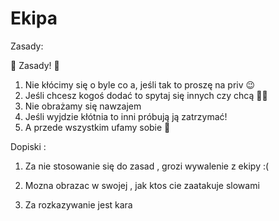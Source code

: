 # Ekipa
Zasady:

🍧 Zasady! 🍧
1. Nie kłócimy się o byle co a, jeśli tak to proszę na priv 😉
2. Jeśli chcesz kogoś dodać to spytaj się innych czy chcą 👍🏻
3. Nie obrażamy się nawzajem
4. Jeśli wyjdzie kłótnia to inni próbują ją zatrzymać!
5. A przede wszystkim ufamy sobie 🖤

Dopiski :

1. Za nie stosowanie się do zasad , grozi wywalenie z ekipy :(

2. Mozna obrazac w swojej , jak ktos cie zaatakuje slowami

3. Za rozkazywanie jest kara 
